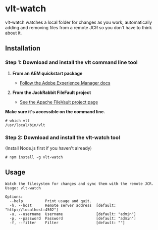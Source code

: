 vlt-watch
=========

vlt-watch watches a local folder for changes as you work, automatically adding and removing files from a remote JCR so you don't have to think about it.

Installation
------------

### Step 1: Download and install the vlt command line tool

1. **From an AEM quickstart package**

    * [Follow the Adobe Experience Manager docs](http://dev.day.com/docs/en/crx/current/how_to/how_to_use_the_vlttool.html#Installing%20the%20vlt%20tool)

1. **From the JackRabbit FileFault project**

    * [See the Apache FileVault project page](http://jackrabbit.apache.org/filevault/)


**Make sure it's accessible on the command line.**

```
# which vlt
/usr/local/bin/vlt
```

### Step 2: Download and install the vlt-watch tool

(Install Node.js first if you haven't already)

```
# npm install -g vlt-watch
```

Usage
-----

```
Watch the filesystem for changes and sync them with the remote JCR.
Usage: vlt-watch

Options:
  --help          Print usage and quit.
  -h, --host      Remote server address  [default: "http://localhost:4502"]
  -u, --username  Username               [default: "admin"]
  -p, --password  Password               [default: "admin"]
  -f, --filter    Filter                 [default: ""]
```